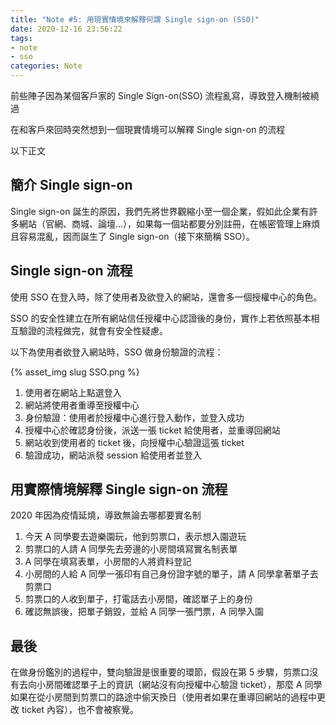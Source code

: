 ```yaml
---
title: "Note #5: 用現實情境來解釋何謂 Single sign-on (SSO)"
date: 2020-12-16 23:56:22
tags:
- note
- sso
categories: Note
---
```


前些陣子因為某個客戶家的 Single Sign-on(SSO) 流程亂寫，導致登入機制被繞過

在和客戶來回時突然想到一個現實情境可以解釋 Single sign-on 的流程

以下正文

<!--more-->
## 簡介 Single sign-on

Single sign-on 誕生的原因，我們先將世界觀縮小至一個企業，假如此企業有許多網站（官網、商城、論壇...），如果每一個站都要分別註冊，在帳密管理上麻煩且容易混亂，因而誕生了 Single sign-on（接下來簡稱 SSO）。

## Single sign-on 流程

使用 SSO 在登入時，除了使用者及欲登入的網站，還會多一個授權中心的角色。

SSO 的安全性建立在所有網站信任授權中心認證後的身份，實作上若依照基本相互驗證的流程做完，就會有安全性疑慮。

以下為使用者欲登入網站時，SSO 做身份驗證的流程：

{% asset_img slug SSO.png %}

1. 使用者在網站上點選登入
2. 網站將使用者重導至授權中心
3. 身份驗證：使用者於授權中心進行登入動作，並登入成功
4. 授權中心於確認身份後，派送一張 ticket 給使用者，並重導回網站
5. 網站收到使用者的 ticket 後，向授權中心驗證這張 ticket
6. 驗證成功，網站派發 session 給使用者並登入

## 用實際情境解釋 Single sign-on 流程

2020 年因為疫情延燒，導致無論去哪都要實名制

1. 今天 A 同學要去遊樂園玩，他到剪票口，表示想入園遊玩
2. 剪票口的人請 A 同學先去旁邊的小房間填寫實名制表單
3. A 同學在填寫表單，小房間的人將資料登記
4. 小房間的人給 A 同學一張印有自己身份證字號的單子，請 A 同學拿著單子去剪票口
5. 剪票口的人收到單子，打電話去小房間，確認單子上的身份
6. 確認無誤後，把單子銷毀，並給 A 同學一張門票，A 同學入園

## 最後

在做身份鑑別的過程中，雙向驗證是很重要的環節，假設在第 5 步驟，剪票口沒有去向小房間確認單子上的資訊（網站沒有向授權中心驗證 ticket），那麼 A 同學如果在從小房間到剪票口的路途中偷天換日（使用者如果在重導回網站的過程中更改 ticket 內容），也不會被察覺。